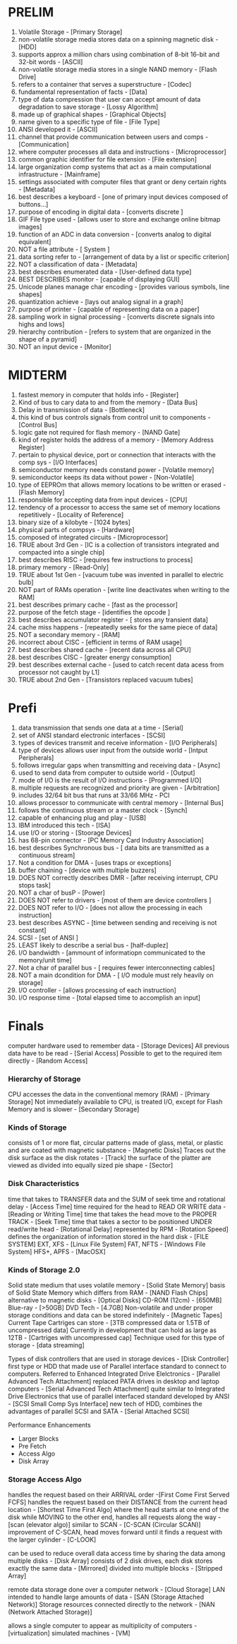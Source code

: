 # PRELIM
1. Volatile Storage - [Primary Storage]
2. non-volatile storage media stores data on a spinning magnetic disk - [HDD]
3. supports approx a million chars using combination of 8-bit 16-bit and 32-bit words - [ASCII]
4. non-volatile storage media stores in a single NAND memory - [Flash Drive]
5. refers to a container that serves a superstructure - [Codec]
6. fundamental representation of facts - [Data]
7. type of data compression that user can accept amount of data degradation to save storage - [Lossy Algorithm]
8. made up of graphical shapes - [Graphical Objects]
9. name given to a specific type of file - [File Type]
10. ANSI developed it - [ASCII]
11. channel that provide communication between users and comps - [Communication]
12. where computer processes all data and instructions - [Microprocessor]
13. common graphic identifier for file extension - [File extension]
14. large organization comp systems that act as a main computational infrastructure - [Mainframe]
15. settings associated with computer files that grant or deny certain rights - [Metadata]
16. best describes a keyboard - [one of primary input devices composed of buttons...]
17. purpose of encoding in digital data - [converts discrete ]
18. GIF File type used - [allows user to store and exchange online bitmap images]
19. function of an ADC in data conversion - [converts analog to digital equivalent]
20. NOT a file attribute - [ System ]
21. data sorting refer to - [arrangement of data by a list or specific criterion]
22. NOT a classification of data - [Metadata]
23. best describes enumerated data - [User-defined data type]
24. BEST DESCRIBES monitor - [capable of displaying GUI]
25. Unicode planes manage char encoding - [provides various symbols, line shapes]
26. quantization achieve - [lays out analog signal in a graph]
27. purpose of printer - [capable of representing data on a paper]
28. sampling work in signal processing - [converts discrete signals into highs and lows]
29. hierarchy contribution - [refers to system that are organized in the shape of a pyramid]
30. NOT an input device - [Monitor]

# MIDTERM
1. fastest memory in computer that holds info - [Register]
2. Kind of bus to cary data to and from the memory - [Data Bus]
3. Delay in transmission of data - [Bottleneck]
4. this kind of bus controls signals from control unit to components - [Control Bus]
5. logic gate not required for flash memory - [NAND Gate]
6. kind of register holds the address of a memory - [Memory Address Register]
7. pertain to physical device, port or connection that interacts with the comp sys - [I/O Interfaces]
8. semiconductor memory needs constand power - [Volatile memory]
9. semiconductor keeps its data without power - [Non-Volatile]
10. type of EEPROm that allows memory locations to be written or erased - [Flash Memory]
11. responsible for accepting data from input devices - [CPU]
12. tendency of a processor to access the same set of memory locations repetitively - [Locality of Reference]
13. binary size of a kilobyte - [1024 bytes]
14. physical parts of compsys - [Hardware]
15. composed of integrated circuits - [Microprocessor]
16. TRUE about 3rd Gen - [IC is a collection of transistors integrated and compacted into a single chip]
17. best describes RISC - [requires few instructions to process]
18. primary memory - [Read-Only]
19. TRUE about 1st Gen - [vacuum tube was invented in parallel to electric bulb]
20. NOT part of RAMs operation - [write line deactivates when writing to the RAM]
21. best describes primary cache - [fast as the processor]
22. purpose of the fetch stage - [identifies the opcode ]
23. best describes accumulator register - [ stores any transient data]
24. cache miss happens - [repeatedly seeks for the same piece of data]
25. NOT a secondary memory - [RAM]
26. incorrect about CISC - [efficient in terms of RAM usage]
27. best describes shared cache - [recent data across all CPU]
28. best describes CISC - [greater energy consumption]
29. best describes external cache - [used to catch recent data acess from processor not caught by L1]
30. TRUE about 2nd Gen - [Transistors replaced vacuum tubes]

# Prefi
1. data transmission that sends one data at a time - [Serial]
2. set of ANSI standard electronic interfaces - [SCSI]
3. types of devices transmit and receive information - [I/O Peripherals]
4. type of devices allows user input from the outside world - [Intput Peripherals]
5. follows irregular gaps when transmitting and receiving data - [Async]
6. used to send data from computer to outside world - [Output]
7. mode of I/O is the result of I/O instructions - [Programmed I/O]
8. multiple requests are recognized and priority are given - [Arbitration]
9. includes 32/64 bit bus that runs at 33/66 MHz - PCI
10. allows processor to communicate with central memory - [Internal Bus]
11. follows the continuous stream or a master clock - [Synch]
12. capable of enhancing plug and play - [USB]
13. IBM introduced this tech - [ISA]
14. use I/O or storing - [Stoorage Devices]
15. has 68-pin connector - [PC Memory Card Industry Association]
16. best describes Synchronous bus - [ data bits are transmitted as a continuous stream]
17. Not a condition for DMA - [uses traps or exceptions]
18. buffer chaining - [device with multiple  buzzers]
19. DOES NOT correctly describes DMR - [after receiving interrupt, CPU stops task]
20. NOT a char of busP - [Power]
21. DOES NOT refer to drivers - [most of them are device controllers ]
22. DOES NOT refer to I/O - [does not allow the processing in each instruction]
23. best describes ASYNC - [time between sending and receiving is not constant]
24. SCSI - [set of ANSI ]
25. LEAST likely to describe a serial bus - [half-duplez]
26. I/O bandwidth - [ammount of informatiopn communicated to the memory/unit time]
27. Not a char of parallel bus - [ requires fewer interconnecting cables]
28. NOT a main dcondition for DMA - [ I/O module must rely heavily on storage]
29. I/O controller - [allows processing of each instruction]
30. I/O response time - [total elapsed time to accomplish an input]

# Finals

computer hardware used to remember data - [Storage Devices]
All previous data have to be read - [Serial Access]
Possible to get to the required item directly - [Random Access]

### Hierarchy of Storage
CPU accesses the data in the conventional memory (RAM) - [Primary Storage]
Not immediately available to CPU, is treated I/O, except for Flash Memory and is slower - [Secondary Storage]

### Kinds of Storage
consists of 1 or more flat, circular patterns made of glass, metal, or plastic and are coated with magnetic substance - [Magnetic Disks]
Traces out the disk surface as the disk rotates - [Track]
the surface of the platter are viewed as divided into equally sized pie shape - [Sector]

### Disk Characteristics
time that takes to TRANSFER data and the SUM of seek time and rotational delay - [Access Time]
time required for the head to READ OR WRITE data - [Reading or Writing Time]
time that takes the head move to the PROPER TRACK - [Seek Time]
time that takes a sector to be positioned UNDER read/write head - [Rotational Delay]
represented by RPM - [Rotation Speed]
defines the organization of information stored in the hard disk - [FILE SYSTEM]
EXT, XFS - [Linux File System]
FAT, NFTS - [Windows File System]
HFS+, APFS - [MacOSX]

### Kinds of Storage 2.0
Solid state medium that uses volatile memory - [Solid State Memory]
basis of Solid State Memory which differs from RAM - [NAND Flash Chips]
alternative to magnetic disks - [Optical Disks]
CD-ROM (12cm) - [650MB]
Blue-ray - [>50GB]
DVD Tech - [4.7GB]
Non-volatile and under proper storage conditions and data can be stored indefinitely - [Magnetic Tapes]
Current Tape Cartriges can store - [3TB compressed data or 1.5TB of uncompressed data]
Currently in development that can hold as large as 12TB - [Cartriges with uncompressed cap]
Technique used for this type of storage - [data streaming]

Types of disk controllers that are used in storage devices - [Disk Controller]
first type or HDD that made use of Parallel interface standard to connect to computers. Referred to Enhanced Integrated Drive Elelctronics - [Parallel Advanced Tech Attachment]
replaced PATA drives in desktop and laptop computers - [Serial Advanced Tech Attachment]
quite similar to Integrated Drive Electronics that use of parallel interfaced standard developed by ANSI - [SCSI Small Comp Sys Interface]
new tech of HDD, combines the advantages of parallel SCSI and SATA - [Serial Attached SCSI]

Performance Enhancements
- Larger Blocks
- Pre Fetch
- Access Algo
- Disk Array

### Storage Access Algo
handles the request based on their ARRIVAL order -[First Come First Served FCFS]
handles the request based on their DISTANCE from the current head location - [Shortest Time First Algo]
where the head starts at one end of the disk while MOVING to the other end, handles all requests along the way - [scan (elevator algo)]
similar to SCAN - [C-SCAN (Circular SCAN)]
improvement of C-SCAN, head moves forward until it finds a request with the larger cylinder - [C-LOOK]

can be used to reduce overall data access time by sharing the data among multiple disks - [Disk Array]
consists of 2 disk drives, each disk stores exactly the same data - [Mirrored]
divided into multiple blocks - [Stripped Array]

remote data storage done over a computer network - [Cloud Storage]
LAN intended to handle large amounts of data - [SAN (Storage Attached Network)]
Storage resources connected directly to the network - [NAN (Network Attached Storage)]

allows a single computer to appear as multiplicity of computers - [virtualization]
simulated machines - [VM]
